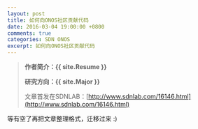 ```yaml
---
layout: post
title: 如何向ONOS社区贡献代码
date: 2016-03-04 19:00:00 +0800
comments: true
categories: SDN ONOS
excerpt: 如何向ONOS社区贡献代码
---
```


> **作者简介：{{ site.Resume }}**
> 
> **研究方向：{{ site.Major }}**
> 
> 文章首发在SDNLAB：[http://www.sdnlab.com/16146.html](http://www.sdnlab.com/16146.html)

等有空了再把文章整理格式，迁移过来 :)

